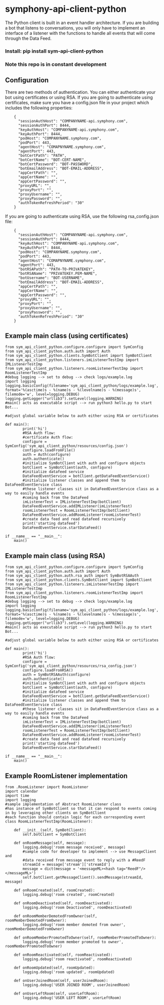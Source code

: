 # symphony-api-client-python
The Python client is built in an event handler architecture. If you are building a bot that listens to conversations, you will only have to implement an interface of a listener with the functions to handle all events that will come through the Data Feed.

### Install: pip install sym-api-client-python
### Note this repo is in constant development


## Configuration
There are two methods of authentication.  You can either authenticate your bot using certificates or using RSA.  If you are going to authenticate using certificates, make sure you have a config.json file in your project which includes the following properties:

        {
          "sessionAuthHost": "COMPANYNAME-api.symphony.com",
          "sessionAuthPort": 8444,
          "keyAuthHost": "COMPANYNAME-api.symphony.com",
          "keyAuthPort": 8444,
          "podHost": "COMPANYNAME.symphony.com",
          "podPort": 443,
          "agentHost": "COMAPNYNAME.symphony.com",
          "agentPort": 443,
          "botCertPath": "PATH",
          "botCertName": "BOT-CERT-NAME",
          "botCertPassword": "BOT-PASSWORD",
          "botEmailAddress": "BOT-EMAIL-ADDRESS",
          "appCertPath": "",
          "appCertName": "",
          "appCertPassword": "",
          "proxyURL": "",
          "proxyPort": "",
          "proxyUsername": "",
          "proxyPassword": "",
          "authTokenRefreshPeriod": "30"
        }

If you are going to authenticate using RSA, use the following rsa_config.json file:

        {
          "sessionAuthHost": "COMPANYNAME-api.symphony.com",
          "sessionAuthPort": 8444,
          "keyAuthHost": "COMPANYNAME-api.symphony.com",
          "keyAuthPort": 8444,
          "podHost": "COMPANYNAME.symphony.com",
          "podPort": 443,
          "agentHost": "COMAPNYNAME.symphony.com",
          "agentPort": 443,
          "botRSAPath": "PATH-TO-PRIVATEKEY",
          "botRSAName": "PRIVATEKEY.PEM-NAME",
          "botUsername": "BOT-USERNAME",
          "botEmailAddress": "BOT-EMAIL-ADDRESS",
          "appCertPath": "",
          "appCertName": "",
          "appCertPassword": "",
          "proxyURL": "",
          "proxyPort": "",
          "proxyUsername": "",
          "proxyPassword": "",
          "authTokenRefreshPeriod": "30"
        }

## Example main class (using certificates)

    from sym_api_client_python.configure.configure import SymConfig
    from sym_api_client_python.auth.auth import Auth
    from sym_api_client_python.clients.SymBotClient import SymBotClient
    from sym_api_client_python.listeners.imListenerTestImp import IMListenerTestImp
    from sym_api_client_python.listeners.roomListenerTestImp import RoomListenerTestImp
    #debug logging --> set to debug --> check logs/example.log
    import logging
    logging.basicConfig(filename='sym_api_client_python/logs/example.log', format='%(asctime)s - %(name)s - %(levelname)s - %(message)s', filemode='w', level=logging.DEBUG)
    logging.getLogger("urllib3").setLevel(logging.WARNING)
    #main() acts as executable script --> run python3 hello.py to start Bot...

    #adjust global variable below to auth either using RSA or certificates

    def main():
            print('hi')
            #RSA Auth flow:
            #certificate Auth flow:
            configure = SymConfig('sym_api_client_python/resources/config.json')
            configure.loadFromFile()
            auth = Auth(configure)
            auth.authenticate()
            #initialize SymBotClient with auth and configure objects
            botClient = SymBotClient(auth, configure)
            #initialize datafeed service
            DataFeedEventService = botClient.getDataFeedEventService()
            #initialize listener classes and append them to DataFeedEventService class
            #these listener classes sit in DataFeedEventService class as a way to easily handle events
            #coming back from the DataFeed
            imListenerTest = IMListenerTestImp(botClient)
            DataFeedEventService.addIMListener(imListenerTest)
            roomListenerTest = RoomListenerTestImp(botClient)
            DataFeedEventService.addRoomListener(roomListenerTest)
            #create data feed and read datafeed recursively
            print('starting datafeed')
            DataFeedEventService.startDataFeed()

    if __name__ == "__main__":
        main()

## Example main class (using RSA)

    from sym_api_client_python.configure.configure import SymConfig
    from sym_api_client_python.auth.auth import Auth
    from sym_api_client_python.auth.rsa_auth import SymBotRSAAuth
    from sym_api_client_python.clients.SymBotClient import SymBotClient
    from sym_api_client_python.listeners.imListenerTestImp import IMListenerTestImp
    from sym_api_client_python.listeners.roomListenerTestImp import RoomListenerTestImp
    #debug logging --> set to debug --> check logs/example.log
    import logging
    logging.basicConfig(filename='sym_api_client_python/logs/example.log', format='%(asctime)s - %(name)s - %(levelname)s - %(message)s', filemode='w', level=logging.DEBUG)
    logging.getLogger("urllib3").setLevel(logging.WARNING)
    #main() acts as executable script --> run python3 hello.py to start Bot...

    #adjust global variable below to auth either using RSA or certificates

    def main():
            print('hi')
            #RSA Auth flow:
            configure = SymConfig('sym_api_client_python/resources/rsa_config.json')
            configure.loadFromRSA()
            auth = SymBotRSAAuth(configure)
            auth.authenticate()
            #initialize SymBotClient with auth and configure objects
            botClient = SymBotClient(auth, configure)
            #initialize datafeed service
            DataFeedEventService = botClient.getDataFeedEventService()
            #initialize listener classes and append them to DataFeedEventService class
            #these listener classes sit in DataFeedEventService class as a way to easily handle events
            #coming back from the DataFeed
            imListenerTest = IMListenerTestImp(botClient)
            DataFeedEventService.addIMListener(imListenerTest)
            roomListenerTest = RoomListenerTestImp(botClient)
            DataFeedEventService.addRoomListener(roomListenerTest)
            #create data feed and read datafeed recursively
            print('starting datafeed')
            DataFeedEventService.startDataFeed()

    if __name__ == "__main__":
        main()


## Example RoomListener implementation

    from .RoomListener import RoomListener
    import calendar
    import time
    import logging
    #sample implementation of Abstract RoomListener class
    #has instance of SymBotClient so that it can respond to events coming in by leveraging other clients on SymBotClient
    #each function should contain logic for each corresponding event
    class RoomListenerTestImp(RoomListener):

        def __init__(self, SymBotClient):
            self.botClient = SymBotClient

        def onRoomMessage(self, message):
            logging.debug('room message received', message)
            #sample code for developer to implement --> use MessageClient and
            #data received from message event to reply with a #ReedF
            streamId = message['stream']['streamId']
            message = dict(message = '<messageML><hash tag="ReedF"/></messageML>')
            self.botClient.getMessageClient().sendMessage(streamId, message)

        def onRoomCreated(self, roomCreated):
            logging.debug('room created', roomCreated)

        def onRoomDeactivated(self, roomDeactivated):
            logging.debug('room Deactivated', roomDeactivated)

        def onRoomMemberDemotedFromOwner(self, roomMemberDemotedFromOwner):
            logging.debug('room member demoted from owner', roomMemberDemotedFromOwner)

        def onRoomMemberPromotedToOwner(self, roomMemberPromotedToOwner):
            logging.debug('room member promoted to owner', roomMemberPromotedToOwner)

        def onRoomReactivated(self, roomReactivated):
            logging.debug('room reactivated', roomReactivated)

        def onRoomUpdated(self, roomUpdated):
            logging.debug('room updated', roomUpdated)

        def onUserJoinedRoom(self, userJoinedRoom):
            logging.debug('USER JOINED ROOM', userJoinedRoom)

        def onUserLeftRoom(self, userLeftRoom):
            logging.debug('USER LEFT ROOM', userLeftRoom)
